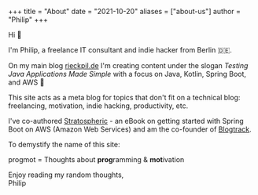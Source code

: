 +++
title = "About"
date = "2021-10-20"
aliases = ["about-us"]
author = "Philip"
+++

Hi :wave:

I'm Philip, a freelance IT consultant and indie hacker from Berlin :de:.

On my main blog [rieckpil.de](https://rieckpil.de/) I'm creating content under the slogan _Testing Java Applications Made Simple_ with a focus on Java, Kotlin, Spring Boot, and AWS :leaves:

This site acts as a meta blog for topics that don't fit on a technical blog: freelancing, motivation, indie hacking, productivity, etc.

I've co-authored [Stratospheric](https://stratospheric.dev/) - an eBook on getting started with Spring Boot on AWS (Amazon Web Services) and am the co-founder of [Blogtrack](https://www.blogtrack.io/).

To demystify the name of this site:

progmot = Thoughts about **prog**ramming & **mot**ivation

Enjoy reading my random thoughts,\
Philip

